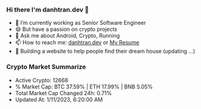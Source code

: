 ### Hi there I'm danhtran.dev 👋

- 🔭 I’m currently working as Senior Software Engineer
- 😄 But have a passion on crypto projects
- 💬 Ask me about Android, Crypto, Running 
- 📫 How to reach me: <a href="https://danhtran.dev" target="_blank">danhtran.dev</a> or <a href="Dan-Resume.pdf" target="_blank">My Resume</a>
- 🌱 Building a website to help people find their dream house (updating ...)

### Crypto Market Summarize
- Active Crypto: 12668
- % Market Cap: BTC 37.59% | ETH 17.99% | BNB 5.05%
- Total Market Cap Changed 24h: 0.71%
- Updated At: 1/11/2023, 6:20:00 AM
